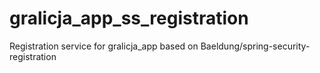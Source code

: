 # gralicja_app_ss_registration
Registration service for gralicja_app based on Baeldung/spring-security-registration
